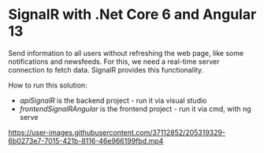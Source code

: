 # SignalR with .Net Core 6 and Angular 13

Send information to all users without refreshing the web page, like some notifications and newsfeeds. For this, we need a real-time server connection to fetch data. SignalR provides this functionality.

How to run this solution:
- *apiSignalR* is the backend project - run it via visual studio
- *frontendSignalRAngular* is the frontend project - run it via cmd, with ng serve





https://user-images.githubusercontent.com/37112852/205319329-6b0273e7-7015-421b-8116-46e966199fbd.mp4


